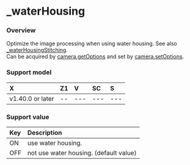 # \_waterHousing

### Overview

Optimize the image processing when using water housing. See also [_waterHousingStitching](_water_housing_stitching.md).  
Can be acquired by [camera.getOptions](../commands/camera.get_options.md) and set by [camera.setOptions](../commands/camera.set_options.md).

### Support model

| X | Z1 | V | SC | S |
|:--|:--|:--|:--|:--|
| v1.40.0 or later | -- | --- | --- | --- |

### Support value

| Key | Description |
|:--|:--|
| ON  | use water housing. |
| OFF | not use water housing. (default value) |

